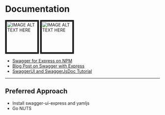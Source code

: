# Documentation

<div>
<a href="http://www.youtube.com/watch?feature=player_embedded&v=S8kmHtQeflo
      " target="_blank"><img src="http://img.youtube.com/vi/S8kmHtQeflo/0.jpg" 
      alt="IMAGE ALT TEXT HERE" width="100" height="100" border="5" /></a>
<a href="http://www.youtube.com/watch?feature=player_embedded&v=apouPYPh_as
      " target="_blank"><img src="http://img.youtube.com/vi/apouPYPh_as/0.jpg" 
      alt="IMAGE ALT TEXT HERE" width="100" height="100" border="5" /></a>
</div>

- [Swagger for Express on NPM](https://www.npmjs.com/package/swagger-ui-express)
- [Blog Post on Swagger with Express](https://blog.logrocket.com/documenting-express-js-api-swagger/)
- [SwaggerUI and SwaggerJsDoc Tutorial](https://dev.to/kabartolo/how-to-document-an-express-api-with-swagger-ui-and-jsdoc-50do)

---

## Preferred Approach

- Install swagger-ui-express and yamljs
- Go NUTS

